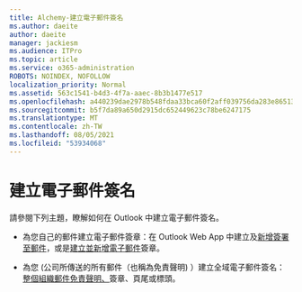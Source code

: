 ```yaml
---
title: Alchemy-建立電子郵件簽名
ms.author: daeite
author: daeite
manager: jackiesm
ms.audience: ITPro
ms.topic: article
ms.service: o365-administration
ROBOTS: NOINDEX, NOFOLLOW
localization_priority: Normal
ms.assetid: 563c1541-b4d3-4f7a-aaec-8b3b1477e517
ms.openlocfilehash: a440239dae2978b548fdaa33bca60f2aff039756da283e86513b9ee2dbd3c59b
ms.sourcegitcommit: b5f7da89a650d2915dc652449623c78be6247175
ms.translationtype: MT
ms.contentlocale: zh-TW
ms.lasthandoff: 08/05/2021
ms.locfileid: "53934068"
---
```

# <a name="create-email-signatures"></a>建立電子郵件簽名

請參閱下列主題，瞭解如何在 Outlook 中建立電子郵件簽名。
  
- 為您自己的郵件建立電子郵件簽章：在 Outlook Web App 中建立及[新增簽署至郵件](https://support.office.com/article/8ee5d4f4-68fd-464a-a1c1-0e1c80bb27f2.aspx)，或是[建立並新增電子郵件](https://support.office.com/article/0f230564-11b9-4239-83de-f10cbe4dfdfc.aspx)簽章。
    
- 為您 (公司所傳送的所有郵件（也稱為免責聲明) ）建立全域電子郵件簽名： [整個組織郵件免責聲明、](https://go.microsoft.com/fwlink/p/?linkid=391096)簽章、頁尾或標頭。
    

